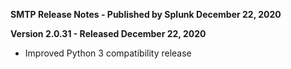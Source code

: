 **SMTP Release Notes - Published by Splunk December 22, 2020**


**Version 2.0.31 - Released December 22, 2020**

* Improved Python 3 compatibility release
